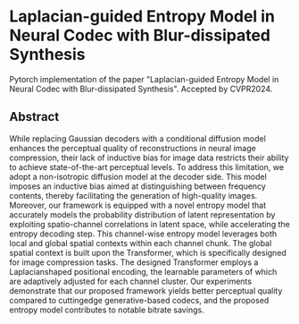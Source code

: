 # Laplacian-guided Entropy Model in Neural Codec with Blur-dissipated Synthesis
Pytorch implementation of the paper "Laplacian-guided Entropy Model in Neural Codec with Blur-dissipated Synthesis". Accepted by CVPR2024.



## Abstract

While replacing Gaussian decoders with a conditional
diffusion model enhances the perceptual quality of reconstructions in neural image compression, their lack of inductive bias for image data restricts their ability to achieve state-of-the-art perceptual levels. To address this limitation, we adopt a non-isotropic diffusion model at the decoder side. This model imposes an inductive bias aimed
at distinguishing between frequency contents, thereby facilitating the generation of high-quality images. Moreover,
our framework is equipped with a novel entropy model that accurately models the probability distribution of latent representation by exploiting spatio-channel correlations in latent space, while accelerating the entropy decoding step. This channel-wise entropy model leverages both local and global spatial contexts within each channel chunk. The global spatial context is built upon the Transformer, which is specifically designed for image compression tasks. The designed Transformer employs a Laplacianshaped positional encoding, the learnable parameters of which are adaptively adjusted for each channel cluster.
Our experiments demonstrate that our proposed framework yields better perceptual quality compared to cuttingedge generative-based codecs, and the proposed entropy model contributes to notable bitrate savings.
